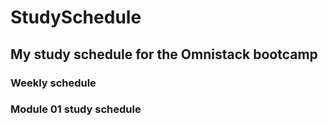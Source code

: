 # StudySchedule

## My study schedule for the Omnistack bootcamp

### Weekly schedule


### Module 01 study schedule
